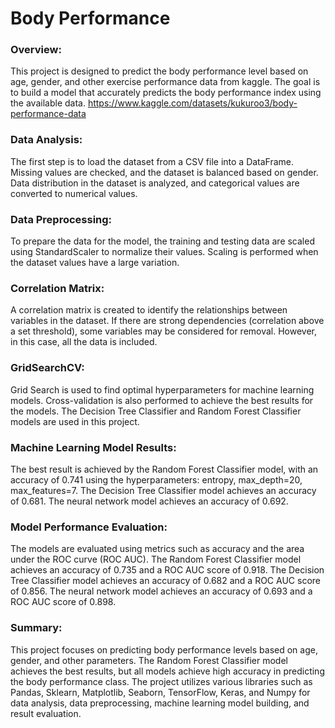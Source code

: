 # Body Performance

### Overview:

This project is designed to predict the body performance level based on age, gender, and other exercise performance data from kaggle. The goal is to build a model that accurately predicts the body performance index using the available data. 
https://www.kaggle.com/datasets/kukuroo3/body-performance-data

### Data Analysis:
The first step is to load the dataset from a CSV file into a DataFrame. Missing values are checked, and the dataset is balanced based on gender. Data distribution in the dataset is analyzed, and categorical values are converted to numerical values.

### Data Preprocessing:
To prepare the data for the model, the training and testing data are scaled using StandardScaler to normalize their values. Scaling is performed when the dataset values have a large variation.

### Correlation Matrix:
A correlation matrix is created to identify the relationships between variables in the dataset. If there are strong dependencies (correlation above a set threshold), some variables may be considered for removal. However, in this case, all the data is included.

### GridSearchCV:
Grid Search is used to find optimal hyperparameters for machine learning models. Cross-validation is also performed to achieve the best results for the models. The Decision Tree Classifier and Random Forest Classifier models are used in this project.

### Machine Learning Model Results:
The best result is achieved by the Random Forest Classifier model, with an accuracy of 0.741 using the hyperparameters: entropy, max_depth=20, max_features=7. The Decision Tree Classifier model achieves an accuracy of 0.681. The neural network model achieves an accuracy of 0.692.

### Model Performance Evaluation:
The models are evaluated using metrics such as accuracy and the area under the ROC curve (ROC AUC). The Random Forest Classifier model achieves an accuracy of 0.735 and a ROC AUC score of 0.918. The Decision Tree Classifier model achieves an accuracy of 0.682 and a ROC AUC score of 0.856. The neural network model achieves an accuracy of 0.693 and a ROC AUC score of 0.898.

### Summary:
This project focuses on predicting body performance levels based on age, gender, and other parameters. The Random Forest Classifier model achieves the best results, but all models achieve high accuracy in predicting the body performance class. The project utilizes various libraries such as Pandas, Sklearn, Matplotlib, Seaborn, TensorFlow, Keras, and Numpy for data analysis, data preprocessing, machine learning model building, and result evaluation.
